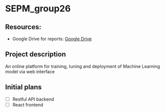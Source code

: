 # SEPM_group26

## Resources:
- Google Drive for reports: [Google Drive](https://drive.google.com/drive/folders/1rYBmBha8VcDhtLyHa8nil4GXkrpv6Dx5?usp=sharing)

## Project description
An online platform for training, tuning and deployment of Machine Learning model via web interface

## Initial plans
- [ ] Restful API backend
- [ ] React frontend
